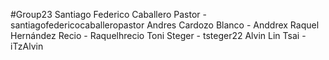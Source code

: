 #Group23
Santiago Federico Caballero Pastor - santiagofedericocaballeropastor
Andres Cardozo Blanco - Anddrex
Raquel Hernández Recio - Raquelhrecio
Toni Steger  - tsteger22
Alvin Lin Tsai - iTzAlvin
